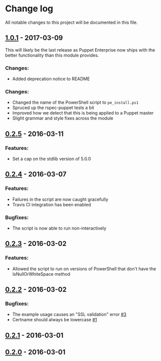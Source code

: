 # Change log

All notable changes to this project will be documented in this file.

## [1.0.1] - 2017-03-09

This will likely be the last release as Puppet Enterprise now ships with the better functionality than this module provides.

### Changes:

- Added deprecation notice to README

### Changes:

- Changed the name of the PowerShell script to `pe_install.ps1`
- Spruced up the rspec-puppet tests a bit
- Improved how we detect that this is being applied to a Puppet master
- Slight grammar and style fixes across the module

## [0.2.5] - 2016-03-11

### Features:

- Set a cap on the stdlib version of 5.0.0

## [0.2.4] - 2016-03-07

### Features:

- Failures in the script are now caught gracefully
- Travis CI integration has been enabled

### Bugfixes:

- The script is now able to run non-interactively

## [0.2.3] - 2016-03-02

### Features:

- Allowed the script to run on versions of PowerShell that don't have the IsNullOrWhiteSpace method

## [0.2.2] - 2016-03-02

### Bugfixes:

- The example usage causes an "SSL validation" error [\#3](https://github.com/natemccurdy/puppet-pe_install_ps1/issues/3)
- Certname should always be lowercase [\#1](https://github.com/natemccurdy/puppet-pe_install_ps1/issues/1)

## [0.2.1] - 2016-03-01

## [0.2.0] - 2016-03-01

[1.0.1]: https://github.com/natemccurdy/puppet-pe_install_ps1/compare/1.0.0...1.0.1
[1.0.0]: https://github.com/natemccurdy/puppet-pe_install_ps1/compare/0.2.5...1.0.0
[0.2.5]: https://github.com/natemccurdy/puppet-pe_install_ps1/compare/0.2.4...0.2.5
[0.2.4]: https://github.com/natemccurdy/puppet-pe_install_ps1/compare/0.2.3...0.2.4
[0.2.3]: https://github.com/natemccurdy/puppet-pe_install_ps1/compare/0.2.2...0.2.3
[0.2.2]: https://github.com/natemccurdy/puppet-pe_install_ps1/compare/0.2.1...0.2.2
[0.2.1]: https://github.com/natemccurdy/puppet-pe_install_ps1/compare/0.2.0...0.2.1
[0.2.0]: https://github.com/natemccurdy/puppet-pe_install_ps1/compare/0.1.0...0.2.0
